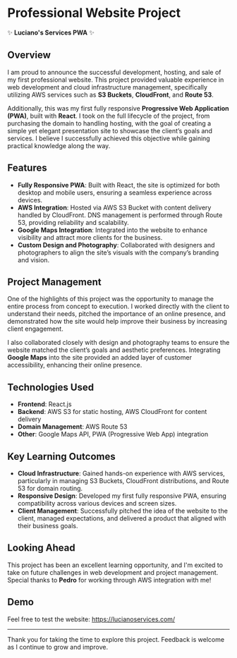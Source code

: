 # Professional Website Project

✨ **Luciano's Services PWA** ✨

## Overview
I am proud to announce the successful development, hosting, and sale of my first professional website. This project provided valuable experience in web development and cloud infrastructure management, specifically utilizing AWS services such as **S3 Buckets**, **CloudFront**, and **Route 53**.

Additionally, this was my first fully responsive **Progressive Web Application (PWA)**, built with **React**. I took on the full lifecycle of the project, from purchasing the domain to handling hosting, with the goal of creating a simple yet elegant presentation site to showcase the client’s goals and services. I believe I successfully achieved this objective while gaining practical knowledge along the way.

## Features
- **Fully Responsive PWA**: Built with React, the site is optimized for both desktop and mobile users, ensuring a seamless experience across devices.
- **AWS Integration**: Hosted via AWS S3 Bucket with content delivery handled by CloudFront. DNS management is performed through Route 53, providing reliability and scalability.
- **Google Maps Integration**: Integrated into the website to enhance visibility and attract more clients for the business.
- **Custom Design and Photography**: Collaborated with designers and photographers to align the site’s visuals with the company’s branding and vision.

## Project Management
One of the highlights of this project was the opportunity to manage the entire process from concept to execution. I worked directly with the client to understand their needs, pitched the importance of an online presence, and demonstrated how the site would help improve their business by increasing client engagement.

I also collaborated closely with design and photography teams to ensure the website matched the client’s goals and aesthetic preferences. Integrating **Google Maps** into the site provided an added layer of customer accessibility, enhancing their online presence.

## Technologies Used
- **Frontend**: React.js
- **Backend**: AWS S3 for static hosting, AWS CloudFront for content delivery
- **Domain Management**: AWS Route 53
- **Other**: Google Maps API, PWA (Progressive Web App) integration

## Key Learning Outcomes
- **Cloud Infrastructure**: Gained hands-on experience with AWS services, particularly in managing S3 Buckets, CloudFront distributions, and Route 53 for domain routing.
- **Responsive Design**: Developed my first fully responsive PWA, ensuring compatibility across various devices and screen sizes.
- **Client Management**: Successfully pitched the idea of the website to the client, managed expectations, and delivered a product that aligned with their business goals.

## Looking Ahead
This project has been an excellent learning opportunity, and I'm excited to take on future challenges in web development and project management. Special thanks to **Pedro** for working through AWS integration with me!

## Demo
Feel free to test the website: https://lucianoservices.com/

---

Thank you for taking the time to explore this project. Feedback is welcome as I continue to grow and improve.
